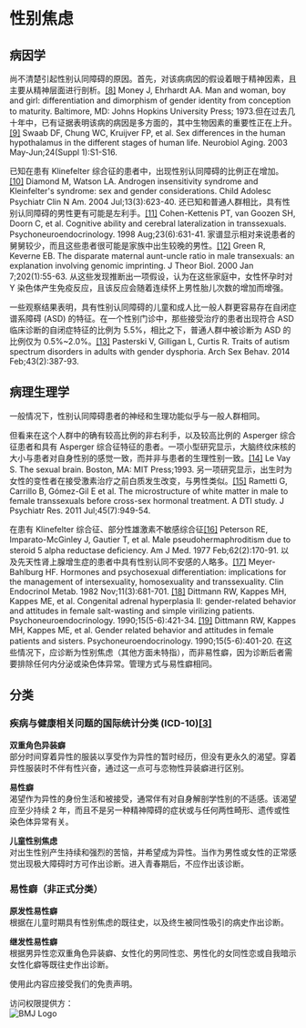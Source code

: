 # 性别焦虑

## 病因学

尚不清楚引起性别认同障碍的原因。首先，对该病病因的假设着眼于精神因素，且主要从精神层面进行剖析。[[8]](http://www.ncbi.nlm.nih.gov/pubmed/12829102?tool=bestpractice.com) Money J, Ehrhardt AA. Man and woman, boy and girl: differentiation and dimorphism of gender identity from conception to maturity. Baltimore, MD: Johns Hopkins University Press; 1973.但在过去几十年中，已有证据表明该病的病因是多方面的，其中生物因素的重要性正在上升。[[9]](http://www.ncbi.nlm.nih.gov/pubmed/12829102?tool=bestpractice.com) Swaab DF, Chung WC, Kruijver FP, et al. Sex differences in the human hypothalamus in the different stages of human life. Neurobiol Aging. 2003 May-Jun;24(Suppl 1):S1-S16. 

已知在患有 Klinefelter 综合征的患者中，出现性别认同障碍的比例正在增加。[[10]](http://www.ncbi.nlm.nih.gov/pubmed/15183377?tool=bestpractice.com) Diamond M, Watson LA. Androgen insensitivity syndrome and Kleinfelter's syndrome: sex and gender considerations. Child Adolesc Psychiatr Clin N Am. 2004 Jul;13(3):623-40. 还已知和普通人群相比，具有性别认同障碍的男性更有可能是左利手。[[11]](http://www.ncbi.nlm.nih.gov/pubmed/9802133?tool=bestpractice.com) Cohen-Kettenis PT, van Goozen SH, Doorn C, et al. Cognitive ability and cerebral lateralization in transsexuals. Psychoneuroendocrinology. 1998 Aug;23(6):631-41. 家谱显示相对来说患者的舅舅较少，而且这些患者很可能是家族中出生较晚的男性。[[12]](http://www.ncbi.nlm.nih.gov/pubmed/10623499?tool=bestpractice.com) Green R, Keverne EB. The disparate maternal aunt-uncle ratio in male transexuals: an explanation involving genomic imprinting. J Theor Biol. 2000 Jan 7;202(1):55-63. 从这些发现推断出一项假设，认为在这些家庭中，女性怀孕时对 Y 染色体产生免疫反应，且该反应会随着连续怀上男性胎儿次数的增加而增强。

一些观察结果表明，具有性别认同障碍的儿童和成人比一般人群更容易存在自闭症谱系障碍 (ASD) 的特征。在一个性别门诊中，那些接受治疗的患者出现符合 ASD 临床诊断的自闭症特征的比例为 5.5%，相比之下，普通人群中被诊断为 ASD 的比例仅为 0.5%~2.0%。[[13]](http://www.ncbi.nlm.nih.gov/pubmed/23864402?tool=bestpractice.com) Pasterski V, Gilligan L, Curtis R. Traits of autism spectrum disorders in adults with gender dysphoria. Arch Sex Behav. 2014 Feb;43(2):387-93.

## 病理生理学

一般情况下，性别认同障碍患者的神经和生理功能似乎与一般人群相同。

但看来在这个人群中的确有较高比例的非右利手，以及较高比例的 Asperger 综合征患者和具有 Asperger 综合征特征的患者。一项小型研究显示，大脑终纹床核的大小与患者对自身性别的感觉一致，而并非与患者的生理性别一致。[[14]](http://www.ncbi.nlm.nih.gov/pubmed/12829102?tool=bestpractice.com) Le Vay S. The sexual brain. Boston, MA: MIT Press;1993. 另一项研究显示，出生时为女性的变性者在接受激素治疗之前白质发生改变，与男性类似。[[15]](http://www.ncbi.nlm.nih.gov/pubmed/21195418?tool=bestpractice.com) Rametti G, Carrillo B, Gómez-Gil E et al. The microstructure of white matter in male to female transsexuals before cross-sex hormonal treatment. A DTI study. J Psychiatr Res. 2011 Jul;45(7):949-54.

在患有 Klinefelter 综合征、部分性雄激素不敏感综合征[[16]](http://www.ncbi.nlm.nih.gov/pubmed/835597?tool=bestpractice.com) Peterson RE, Imparato-McGinley J, Gautier T, et al. Male pseudohermaphroditism due to steroid 5 alpha reductase deficiency. Am J Med. 1977 Feb;62(2):170-91. 以及先天性肾上腺增生症的患者中具有性别认同不安感的人略多。[[17]](http://www.ncbi.nlm.nih.gov/pubmed/7139993?tool=bestpractice.com) Meyer-Bahlburg HF. Hormones and psychosexual differentiation: implications for the management of intersexuality, homosexuality and transsexuality. Clin Endocrinol Metab. 1982 Nov;11(3):681-701. [[18]](http://www.ncbi.nlm.nih.gov/pubmed/2101964?tool=bestpractice.com) Dittmann RW, Kappes MH, Kappes ME, et al. Congenital adrenal hyperplasia II: gender-related behavior and attitudes in female salt-wasting and simple virilizing patients. Psychoneuroendocrinology. 1990;15(5-6):421-34. [[19]](http://www.ncbi.nlm.nih.gov/pubmed/2101963?tool=bestpractice.com) Dittmann RW, Kappes MH, Kappes ME, et al. Gender related behavior and attitudes in female patients and sisters. Psychoneuroendocrinology. 1990;15(5-6):401-20. 在这些情况下，应诊断为性别焦虑（其他方面未特指），而非易性癖，因为诊断后者需要排除任何内分泌或染色体异常。管理方式与易性癖相同。

## 分类

### 疾病与健康相关问题的国际统计分类 (ICD-10)[[3]](http://apps.who.int/classifications/icd10/)

**双重角色异装癖**  
部分时间穿着异性的服装以享受作为异性的暂时经历，但没有更永久的渴望。穿着异性服装时不伴有性兴奋，通过这一点可与恋物性异装癖进行区别。

**易性癖**  
渴望作为异性的身份生活和被接受，通常伴有对自身解剖学性别的不适感。该渴望应至少持续 2 年，而且不是另一种精神障碍的症状或与任何两性畸形、遗传或性染色体异常有关。

**儿童性别焦虑**  
对出生性别产生持续和强烈的苦恼，并希望成为异性。当作为男性或女性的正常感觉出现极大障碍时方可作出诊断。进入青春期后，不应作出该诊断。

### 易性癖（非正式分类）

**原发性易性癖**  
根据在儿童时期具有性别焦虑的既往史，以及终生被同性吸引的病史作出诊断。

**继发性易性癖**  
根据男异性恋双重角色异装癖、女性化的男同性恋、男性化的女同性恋或自我暗示女性化癖等既往史作出诊断。

使用此内容应接受我们的免责声明。

访问权限提供方：  
![BMJ Logo](/Content/images/bmjLogo.png)